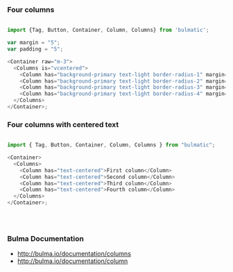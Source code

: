 
### Four columns

```js

import {Tag, Button, Container, Column, Columns} from 'bulmatic';

var margin = "5";
var padding = "5";

<Container raw="m-3">
  <Columns is="vcentered">
	<Column has="background-primary text-light border-radius-1" margin={margin} padding={padding}>First column</Column>
	<Column has="background-primary text-light border-radius-2" margin={margin} padding={padding}>Second column</Column>
    <Column has="background-primary text-light border-radius-3" margin={margin} padding={padding}>Third column</Column>
    <Column has="background-primary text-light border-radius-4" margin={margin} padding={padding}>Fourth column</Column>
  </Columns>
</Container>;

```

### Four columns with centered text

```js

import { Tag, Button, Container, Column, Columns } from "bulmatic";

<Container>
  <Columns>
    <Column has="text-centered">First column</Column>
    <Column has="text-centered">Second column</Column>
    <Column has="text-centered">Third column</Column>
    <Column has="text-centered">Fourth column</Column>
  </Columns>
</Container>;





```

### Bulma Documentation
- http://bulma.io/documentation/columns
- http://bulma.io/documentation/column

